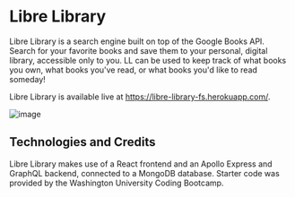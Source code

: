 # Libre Library

Libre Library is a search engine built on top of the Google Books API. Search for your favorite books and save them to your personal, digital library, accessible only to you. LL can be used to keep track of what books you own, what books you've read, or what books you'd like to read someday!

Libre Library is available live at https://libre-library-fs.herokuapp.com/.

![image](https://user-images.githubusercontent.com/104468624/193437675-937c4126-f0b1-4a2e-a388-2e78a47cd5ba.png)

## Technologies and Credits

Libre Library makes use of a React frontend and an Apollo Express and GraphQL backend, connected to a MongoDB database. Starter code was provided by the Washington University Coding Bootcamp.
